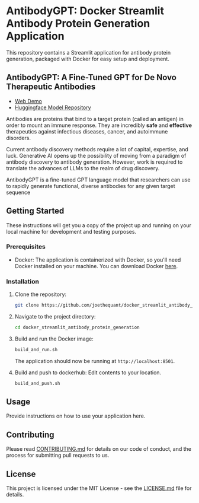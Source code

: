# AntibodyGPT:  Docker Streamlit Antibody Protein Generation Application

This repository contains a Streamlit application for antibody protein generation, packaged with Docker for easy setup and deployment.


## AntibodyGPT: A Fine-Tuned GPT for De Novo Therapeutic Antibodies

- [Web Demo](https://orca-app-ygzbp.ondigitalocean.app/Demo_Antibody_Generator)
- [Huggingface Model Repository](https://huggingface.co/AntibodyGeneration)

Antibodies are proteins that bind to a target protein (called an antigen) in order to mount an immune response. 
They are incredibly **safe** and **effective** therapeutics against infectious diseases, cancer, and autoimmune disorders.

Current antibody discovery methods require a lot of capital, expertise, and luck. Generative AI opens up the possibility of 
moving from a paradigm of antibody discovery to antibody generation. However, work is required to translate the advances of LLMs to the realm of drug discovery.

AntibodyGPT is a fine-tuned GPT language model that researchers can use to rapidly generate functional, diverse antibodies for any given target sequence

## Getting Started

These instructions will get you a copy of the project up and running on your local machine for development and testing purposes.

### Prerequisites

- Docker: The application is containerized with Docker, so you'll need Docker installed on your machine. You can download Docker [here](https://www.docker.com/products/docker-desktop).

### Installation

1. Clone the repository:
    ```bash
    git clone https://github.com/joethequant/docker_streamlit_antibody_protein_generation.git
    ```

2. Navigate to the project directory:
    ```bash
    cd docker_streamlit_antibody_protein_generation
    ```

3. Build and run the Docker image:
    ```bash
    build_and_run.sh
    ```
    The application should now be running at `http://localhost:8501`.

4. Build and push to dockerhub: Edit contents to your location.
    ```bash
    build_and_push.sh
    ```

## Usage

Provide instructions on how to use your application here.

## Contributing

Please read [CONTRIBUTING.md](CONTRIBUTING.md) for details on our code of conduct, and the process for submitting pull requests to us.

## License

This project is licensed under the MIT License - see the [LICENSE.md](LICENSE.md) file for details.